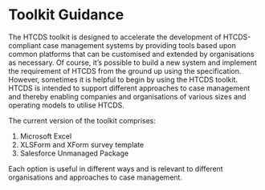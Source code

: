 # Toolkit Guidance

The HTCDS toolkit is designed to accelerate the development of HTCDS-compliant case management systems by providing tools based upon common platforms that can be customised and extended by organisations as necessary. Of course, it’s possible to build a new system and implement the requirement of HTCDS from the ground up using the specification. However, sometimes it is helpful to begin by using the HTCDS toolkit. HTCDS is intended to support different approaches to case management and thereby enabling companies and organisations of various sizes and operating models to utilise HTCDS.

The current version of the toolkit comprises:

1.	Microsoft Excel
2.	XLSForm and XForm survey template
3.	Salesforce Unmanaged Package

Each option is useful in different ways and is relevant to different organisations and approaches to case management.
